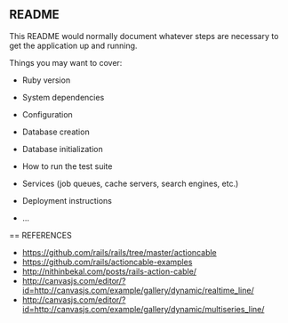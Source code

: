 ## README

This README would normally document whatever steps are necessary to get the
application up and running.

Things you may want to cover:

* Ruby version

* System dependencies

* Configuration

* Database creation

* Database initialization

* How to run the test suite

* Services (job queues, cache servers, search engines, etc.)

* Deployment instructions

* ...


== REFERENCES

* https://github.com/rails/rails/tree/master/actioncable
* https://github.com/rails/actioncable-examples
* http://nithinbekal.com/posts/rails-action-cable/
* http://canvasjs.com/editor/?id=http://canvasjs.com/example/gallery/dynamic/realtime_line/
* http://canvasjs.com/editor/?id=http://canvasjs.com/example/gallery/dynamic/multiseries_line/

